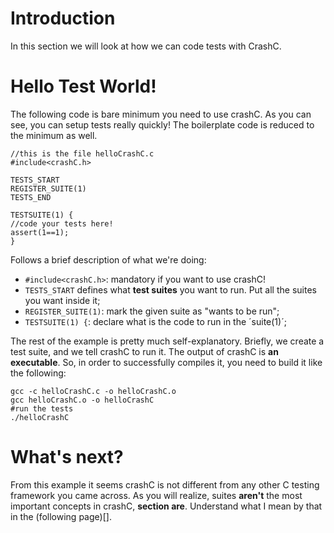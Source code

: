 Introduction
============

In this section we will look at how we can code tests with CrashC.

Hello Test World!
=================

The following code is bare minimum you need to use crashC. As you can see, you can setup tests really quickly!
The boilerplate code is reduced to the minimum as well.

    //this is the file helloCrashC.c
    #include<crashC.h>
    
    TESTS_START
    REGISTER_SUITE(1)
    TESTS_END
    
    TESTSUITE(1) {
    //code your tests here!
    assert(1==1);
    }
    
Follows a brief description of what we're  doing:

- `#include<crashC.h>`: mandatory if you want to use crashC!
- `TESTS_START` defines what **test suites** you want to run. Put all the suites you want inside it;
- `REGISTER_SUITE(1)`: mark the given suite as "wants to be run";
- `TESTSUITE(1) {`: declare what is the code to run in the ´suite(1)´;

The rest of the example is pretty much self-explanatory. Briefly, we create a test suite, and we tell crashC to run it.
The output of crashC is **an executable**. So, in order to successfully compiles it, you need to build it like the following:

    gcc -c helloCrashC.c -o helloCrashC.o
    gcc helloCrashC.o -o helloCrashC
    #run the tests
    ./helloCrashC

What's next?
============

From this example it seems crashC is not different from any other C testing framework you came across. As you will realize, suites **aren't** 
the most important concepts in crashC, **section are**. Understand what I mean by that in the (following page)[].
